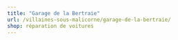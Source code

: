 ```yaml
---
title: "Garage de la Bertraie"
url: /villaines-sous-malicorne/garage-de-la-bertraie/
shop: réparation de voitures
---
```

